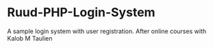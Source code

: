 # Ruud-PHP-Login-System
A sample login system with user registration. After online courses with Kalob M Taulien
